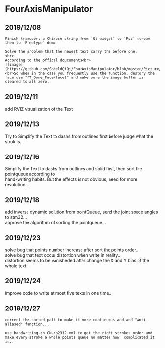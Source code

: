 # FourAxisManipulator

## 2019/12/08
```
Finish transport a Chinese string from `Qt widget` to `Ros` stream then to `Freetype` demo

Solve the problem that the newest text carry the before one.
<br>
According to the offical doucuments<br>
![image] (https://github.com/ShieldQiQi/FourAxisManipulator/blob/master/Picture/FreetypeDocument.png)
<br>So when in the case you frequently use the function, destory the face use "FT_Done_Face(face)" and make sure the image buffer is cleared to all zero.
```

## 2019/12/11

add RVIZ visualization of the Text

## 2019/12/13

Try to Simplify the Text to dashs from outlines first before judge what the strok is.

## 2019/12/16

Simplify the Text to dashs from outlines and solid first, then sort the pointqueue according to 
<br>
hand-writing habits. But the effects is not obvious, need for more revolution...

## 2019/12/18

add inverse dynamic solution from pointQueue, send the joint space angles to stm32...
<br>
approve the algorithm of sorting the pointqueue...

## 2019/12/23

solve bug that points number increase after sort the points order..
<br>
solve bug that text occur distortion when write in reality..
<br>
distortion seems to be vanisheded after change the X and Y bias of the whole text..

## 2019/12/24

improve code to write at most five texts in one time..

## 2019/12/27

```
correct the sorted path to make it more continuous and add "Anti-aliased" function...

use handwriting-zh_CN-gb2312.xml to get the right strokes order and make every stroke a whole points queue no matter how  complicated it is..
```
